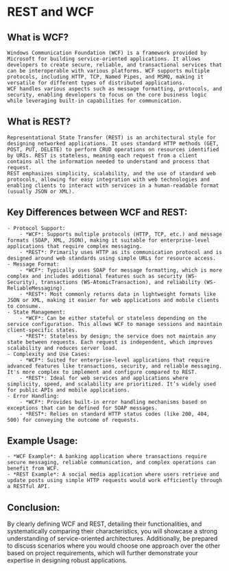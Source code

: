 # REST and WCF

## What is WCF?
    Windows Communication Foundation (WCF) is a framework provided by Microsoft for building service-oriented applications. It allows developers to create secure, reliable, and transactional services that can be interoperable with various platforms. WCF supports multiple protocols, including HTTP, TCP, Named Pipes, and MSMQ, making it versatile for different types of distributed applications.
    WCF handles various aspects such as message formatting, protocols, and security, enabling developers to focus on the core business logic while leveraging built-in capabilities for communication.

## What is REST?
    Representational State Transfer (REST) is an architectural style for designing networked applications. It uses standard HTTP methods (GET, POST, PUT, DELETE) to perform CRUD operations on resources identified by URIs. REST is stateless, meaning each request from a client contains all the information needed to understand and process that request.
    REST emphasizes simplicity, scalability, and the use of standard web protocols, allowing for easy integration with web technologies and enabling clients to interact with services in a human-readable format (usually JSON or XML).

## Key Differences between WCF and REST:
    - Protocol Support:
        - *WCF*: Supports multiple protocols (HTTP, TCP, etc.) and message formats (SOAP, XML, JSON), making it suitable for enterprise-level applications that require complex messaging.
        - *REST*: Primarily uses HTTP as its communication protocol and is designed around web standards using simple URLs for resource access.
    - Message Format:
        - *WCF*: Typically uses SOAP for message formatting, which is more complex and includes additional features such as security (WS-Security), transactions (WS-AtomicTransaction), and reliability (WS-ReliableMessaging).
        - *REST*: Most commonly returns data in lightweight formats like JSON or XML, making it easier for web applications and mobile clients to consume.
    - State Management:
        - *WCF*: Can be either stateful or stateless depending on the service configuration. This allows WCF to manage sessions and maintain client-specific states.
        - *REST*: Stateless by design; the service does not maintain any state between requests. Each request is independent, which improves scalability and reduces server load.
    - Complexity and Use Cases:
        - *WCF*: Suited for enterprise-level applications that require advanced features like transactions, security, and reliable messaging. It's more complex to implement and configure compared to REST.
        - *REST*: Ideal for web services and applications where simplicity, speed, and scalability are prioritized. It’s widely used for public APIs and mobile applications.
    - Error Handling:
        - *WCF*: Provides built-in error handling mechanisms based on exceptions that can be defined for SOAP messages.
        - *REST*: Relies on standard HTTP status codes (like 200, 404, 500) for conveying the outcome of requests.

## Example Usage:
    - *WCF Example*: A banking application where transactions require secure messaging, reliable communication, and complex operations can benefit from WCF.
    - *REST Example*: A social media application where users retrieve and update posts using simple HTTP requests would work efficiently through a RESTful API.

## Conclusion:

By clearly defining WCF and REST, detailing their functionalities, and systematically comparing their characteristics, you will showcase a strong understanding of service-oriented architectures. Additionally, be prepared to discuss scenarios where you would choose one approach over the other based on project requirements, which will further demonstrate your expertise in designing robust applications.

